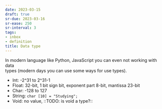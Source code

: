 ```yaml
---
date: 2023-03-15
draft: true
sr-due: 2023-03-16
sr-ease: 250
sr-interval: 3
tags:
- inbox
- definition
title: Data type
---
```

   
In modern language like Python, JavaScript you can even not working with data   
types (modern days you can use some ways for use types).   
   
   
- Int: -2^31 to 2^31-1   
- Float: 32-bit, 1 bit sign bit, exponent part 8-bit, mantissa 23-bit   
- Char: -128 to 127   
- String: `char [10] = "Studying";`   
- Void: no value, ::TODO: is void a type?::